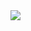 <a href="https://github.com/aaltoo">
  <img align="center" src="https://github-readme-stats.vercel.app/api/?username=aaltoo&show_icons=true&theme=tokyonight" />
</a>

<!--
**y2k01/y2k01** is a ✨ _special_ ✨ repository because its `README.md` (this file) appears on your GitHub profile.

Here are some ideas to get you started:

- 🔭 I’m currently working on ...
- 🌱 I’m currently learning ...
- 👯 I’m looking to collaborate on ...
- 🤔 I’m looking for help with ...
- 💬 Ask me about ...
- 📫 How to reach me: ...
- 😄 Pronouns: ...
- ⚡ Fun fact: ...
-->
